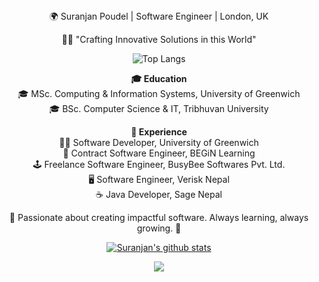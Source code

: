 <center> 🌍 Suranjan Poudel | Software Engineer | London, UK

👨‍💻 "Crafting Innovative Solutions in this World"

![Top Langs](https://github-readme-stats.vercel.app/api/top-langs/?username=suranjan77&layout=compact)

**🎓 Education** <br/>
🎓 MSc. Computing & Information Systems, University of Greenwich <br/>
🎓 BSc. Computer Science & IT, Tribhuvan University <br/>

**🏢 Experience** <br/>
🧑‍🔬 Software Developer, University of Greenwich <br/>
💼 Contract Software Engineer, BEGiN Learning <br/>
🕹️ Freelance Software Engineer, BusyBee Softwares Pvt. Ltd. <br/>
🖥️ Software Engineer, Verisk Nepal <br/>
☕ Java Developer, Sage Nepal <br/>

🌟 Passionate about creating impactful software. Always learning, always growing. 🚀

[![Suranjan's github stats](https://github-readme-stats.vercel.app/api?username=suranjan77&show_icons=true)](https://github.com/anuraghazra/github-readme-stats)

![](https://komarev.com/ghpvc/?username=suranjan77)
<center/>
